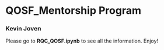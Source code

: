 # QOSF_Mentorship Program
### Kevin Joven
Please go to **RQC_QOSF.ipynb** to see all the information.
Enjoy!
